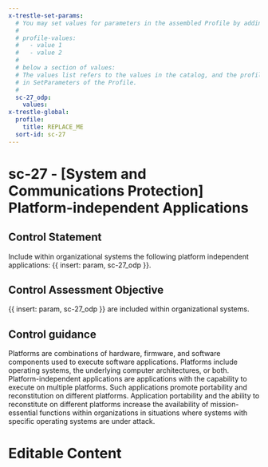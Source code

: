 ```yaml
---
x-trestle-set-params:
  # You may set values for parameters in the assembled Profile by adding
  #
  # profile-values:
  #   - value 1
  #   - value 2
  #
  # below a section of values:
  # The values list refers to the values in the catalog, and the profile-values represent values
  # in SetParameters of the Profile.
  #
  sc-27_odp:
    values:
x-trestle-global:
  profile:
    title: REPLACE_ME
  sort-id: sc-27
---
```


# sc-27 - \[System and Communications Protection\] Platform-independent Applications

## Control Statement

Include within organizational systems the following platform independent applications: {{ insert: param, sc-27_odp }}.

## Control Assessment Objective

{{ insert: param, sc-27_odp }} are included within organizational systems.

## Control guidance

Platforms are combinations of hardware, firmware, and software components used to execute software applications. Platforms include operating systems, the underlying computer architectures, or both. Platform-independent applications are applications with the capability to execute on multiple platforms. Such applications promote portability and reconstitution on different platforms. Application portability and the ability to reconstitute on different platforms increase the availability of mission-essential functions within organizations in situations where systems with specific operating systems are under attack.

# Editable Content

<!-- Make additions and edits below -->
<!-- The above represents the contents of the control as received by the profile, prior to additions. -->
<!-- If the profile makes additions to the control, they will appear below. -->
<!-- The above markdown may not be edited but you may edit the content below, and/or introduce new additions to be made by the profile. -->
<!-- If there is a yaml header at the top, parameter values may be edited. Use --set-parameters to incorporate the changes during assembly. -->
<!-- The content here will then replace what is in the profile for this control, after running profile-assemble. -->
<!-- The current profile has no added parts for this control, but you may add new ones here. -->
<!-- Each addition must have a heading either of the form ## Control my_addition_name -->
<!-- or ## Part a. (where the a. refers to one of the control statement labels.) -->
<!-- "## Control" parts are new parts added after the statement part. -->
<!-- "## Part" parts are new parts added into the top-level statement part with that label. -->
<!-- Subparts may be added with nested hash levels of the form ### My Subpart Name -->
<!-- underneath the parent ## Control or ## Part being added -->
<!-- See https://ibm.github.io/compliance-trestle/tutorials/ssp_profile_catalog_authoring/ssp_profile_catalog_authoring for guidance. -->
